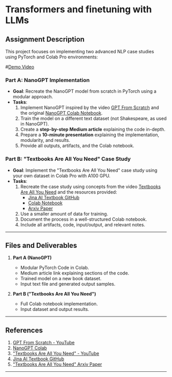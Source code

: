 # **Transformers and finetuning with LLMs**

## **Assignment Description**

This project focuses on implementing two advanced NLP case studies using PyTorch and Colab Pro environments:

#[Demo Video](https://drive.google.com/file/d/1ep36_3ApF8aLrhJAsQ5c2yToxli0Tyjn/view?usp=sharing)

### **Part A: NanoGPT Implementation**
- **Goal**: Recreate the NanoGPT model from scratch in PyTorch using a modular approach.
- **Tasks**:
  1. Implement NanoGPT inspired by the video [GPT From Scratch](https://www.youtube.com/watch?v=kCc8FmEb1nY) and the original [NanoGPT Colab Notebook](https://colab.research.google.com/drive/1JMLa53HDuA-i7ZBmqV7ZnA3c_fvtXnx-).
  2. Train the model on a different text dataset (not Shakespeare, as used in NanoGPT).
  3. Create a **step-by-step Medium article** explaining the code in-depth.
  4. Prepare a **10-minute presentation** explaining the implementation, modularity, and results.
  5. Provide all outputs, artifacts, and the Colab notebook.

### **Part B: "Textbooks Are All You Need" Case Study**
- **Goal**: Implement the "Textbooks Are All You Need" case study using your own dataset in Colab Pro with A100 GPU.
- **Tasks**:
  1. Recreate the case study using concepts from the video [Textbooks Are All You Need](https://www.youtube.com/watch?v=gmFi6W8DPdM) and the resources provided:
     - [Jina AI Textbook GitHub](https://github.com/jina-ai/textbook)
     - [Colab Notebook](https://colab.research.google.com/drive/1T4IfGfDJ8uxgU8XBPpMZivw_JThzdQim)
     - [Arxiv Paper](https://arxiv.org/pdf/2306.11644.pdf)
  2. Use a smaller amount of data for training.
  3. Document the process in a well-structured Colab notebook.
  4. Include all artifacts, code, input/output, and relevant notes.

---

## **Files and Deliverables**
1. **Part A (NanoGPT)**
   - Modular PyTorch Code in Colab.
   - Medium article link explaining sections of the code.
   - Trained model on a new book dataset.
   - Input text file and generated output samples.
  
2. **Part B ("Textbooks Are All You Need")**
   - Full Colab notebook implementation.
   - Input dataset and output results.

---

## **References**
1. [GPT From Scratch - YouTube](https://www.youtube.com/watch?v=kCc8FmEb1nY)
2. [NanoGPT Colab](https://colab.research.google.com/drive/1JMLa53HDuA-i7ZBmqV7ZnA3c_fvtXnx-)
3. ["Textbooks Are All You Need" - YouTube](https://www.youtube.com/watch?v=gmFi6W8DPdM)
4. [Jina AI Textbook GitHub](https://github.com/jina-ai/textbook)
5. ["Textbooks Are All You Need" Arxiv Paper](https://arxiv.org/pdf/2306.11644.pdf)

---


